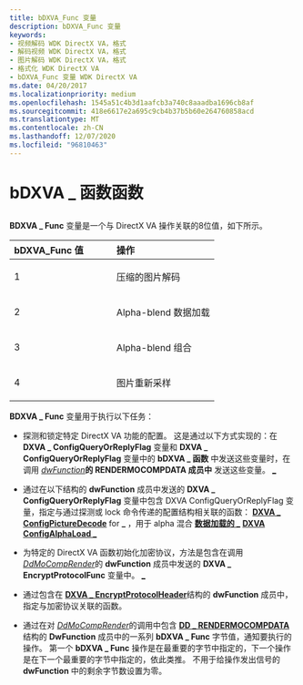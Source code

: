 ```yaml
---
title: bDXVA_Func 变量
description: bDXVA_Func 变量
keywords:
- 视频解码 WDK DirectX VA，格式
- 解码视频 WDK DirectX VA，格式
- 图片解码 WDK DirectX VA，格式
- 格式化 WDK DirectX VA
- bDXVA_Func 变量 WDK DirectX VA
ms.date: 04/20/2017
ms.localizationpriority: medium
ms.openlocfilehash: 1545a51c4b3d1aafcb3a740c8aaadba1696cb8af
ms.sourcegitcommit: 418e6617e2a695c9cb4b37b5b60e264760858acd
ms.translationtype: MT
ms.contentlocale: zh-CN
ms.lasthandoff: 12/07/2020
ms.locfileid: "96810463"
---
```

# <a name="bdxva_func-variable"></a>bDXVA \_ 函数函数


## <span id="ddk_bdxva_func_variable_gg"></span><span id="DDK_BDXVA_FUNC_VARIABLE_GG"></span>


**BDXVA \_ Func** 变量是一个与 DirectX VA 操作关联的8位值，如下所示。

<table>
<colgroup>
<col width="50%" />
<col width="50%" />
</colgroup>
<thead>
<tr class="header">
<th align="left">bDXVA_Func 值</th>
<th align="left">操作</th>
</tr>
</thead>
<tbody>
<tr class="odd">
<td align="left"><p>1</p></td>
<td align="left"><p>压缩的图片解码</p></td>
</tr>
<tr class="even">
<td align="left"><p>2</p></td>
<td align="left"><p>Alpha-blend 数据加载</p></td>
</tr>
<tr class="odd">
<td align="left"><p>3</p></td>
<td align="left"><p>Alpha-blend 组合</p></td>
</tr>
<tr class="even">
<td align="left"><p>4</p></td>
<td align="left"><p>图片重新采样</p></td>
</tr>
</tbody>
</table>

 

**BDXVA \_ Func** 变量用于执行以下任务：

-   探测和锁定特定 DirectX VA 功能的配置。 这是通过以下方式实现的：在 **DXVA \_ ConfigQueryOrReplyFlag** 变量和 **DXVA \_ ConfigQueryOrReplyFlag** 变量中的 **bDXVA \_ 函数** 中发送这些变量时，在调用 [*dwFunction*](/windows/win32/api/ddrawint/nc-ddrawint-pdd_mocompcb_render)**的 RENDERMOCOMPDATA 成员中** 发送这些变量。 [**\_**](/windows/win32/api/ddrawint/ns-ddrawint-dd_rendermocompdata)

-   通过在以下结构的 **dwFunction** 成员中发送的 **DXVA \_ ConfigQueryOrReplyFlag** 变量中包含 DXVA ConfigQueryOrReplyFlag 变量，指定与通过探测或 lock 命令传递的配置结构相关联的函数： [**DXVA \_ ConfigPictureDecode**](/windows-hardware/drivers/ddi/dxva/ns-dxva-_dxva_configpicturedecode) for **\_** ，用于 alpha 混合 [**数据加载的 \_**](/windows-hardware/drivers/ddi/dxva/ns-dxva-_dxva_configalphacombine) [**DXVA ConfigAlphaLoad \_**](/windows-hardware/drivers/ddi/dxva/ns-dxva-_dxva_configalphaload)
-   为特定的 DirectX VA 函数初始化加密协议，方法是包含在调用 [*DdMoCompRender*](/windows/win32/api/ddrawint/nc-ddrawint-pdd_mocompcb_render)的 **dwFunction** 成员中发送的 **DXVA \_ EncryptProtocolFunc** 变量中。 [**\_**](/windows/win32/api/ddrawint/ns-ddrawint-dd_rendermocompdata)

-   通过包含在 [**DXVA \_ EncryptProtocolHeader**](/windows-hardware/drivers/ddi/dxva/ns-dxva-_dxva_encryptprotocolheader)结构的 **dwFunction** 成员中，指定与加密协议关联的函数。

-   通过在对 [*DdMoCompRender*](/windows/win32/api/ddrawint/nc-ddrawint-pdd_mocompcb_render)的调用中包含 [**DD \_ RENDERMOCOMPDATA**](/windows/win32/api/ddrawint/ns-ddrawint-dd_rendermocompdata)结构的 **DwFunction** 成员中的一系列 **bDXVA \_ Func** 字节值，通知要执行的操作。 第一个 **bDXVA \_ Func** 操作是在最重要的字节中指定的，下一个操作是在下一个最重要的字节中指定的，依此类推。 不用于给操作发出信号的 **dwFunction** 中的剩余字节数设置为零。

 

